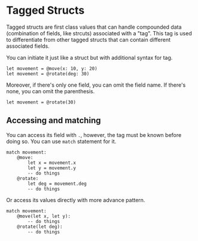 # Tagged Structs

Tagged structs are first class values that can handle compounded data (combination of fields, like strcuts) associated with a "tag". This tag is used to differentiate from other tagged structs that can contain different associated fields.

You can initiate it just like a struct but with additional syntax for tag.

```stick
let movement = @move(x: 10, y: 20)
let movement = @rotate(deg: 30)
```

Moreover, if there's only one field, you can omit the field name. If there's none, you can omit the parenthesis.

```stick
let movement = @rotate(30)
```

## Accessing and matching

You can access its field with `.`, however, the tag must be known before doing so. You can use `match` statement for it.

```stick
match movement:
    @move:
        let x = movement.x
        let y = movement.y
        -- do things
    @rotate:
        let deg = movement.deg
        -- do things
```

Or access its values directly with more advance pattern.

```stick
match movement:
    @move(let x, let y):
        -- do things
    @rotate(let deg):
        -- do things
```
